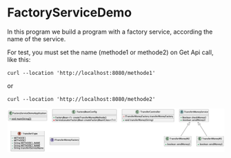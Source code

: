 # FactoryServiceDemo
In this program we build a program with a factory service, according the name of the service. 

For test, you must set the name (methode1 or methode2) on Get Api call, like this:

```
curl --location 'http://localhost:8080/methode1'
``` 
or
```
curl --location 'http://localhost:8080/methode2'
```

![Diagram class](class_diagram.png)

